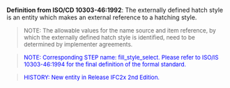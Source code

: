 **Definition
from ISO/CD 10303-46:1992**: The externally defined hatch style is an entity which makes an external reference to a hatching style.

> <font size="-1">NOTE: The allowable values for the name
source and item reference, by which the externally defined hatch style
is identified, need to be determined by implementer agreements.<br>
  </font>

> <font color="#0000ff" size="-1">NOTE: Corresponding
STEP name: fill_style_select. Please refer to ISO/IS 10303-46:1994 for
the final definition of the formal standard. </font>

> <font color="#0000ff" size="-1">HISTORY: New entity
in Release
IFC2x
2nd Edition.</font>